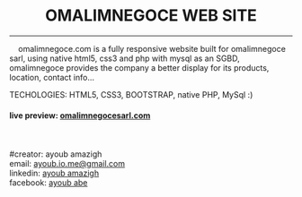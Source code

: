 <center><h1>OMALIMNEGOCE WEB SITE</h1></center>
<hr />
<div>&nbsp;&nbsp;&nbsp;&nbsp;omalimnegoce.com is a fully responsive website built for omalimnegoce sarl, using native html5, css3 and php with mysql as an SGBD, omalimnegoce provides the company a better display for its products, location, contact info...</div>

 TECHOLOGIES: HTML5, CSS3, BOOTSTRAP, native PHP, MySql :)
 
<div><h4>live preview: <a href='https://omalim.000webhostapp.com/' >omalimnegocesarl.com</a></div>
<br>
<br>
#creator: ayoub amazigh
<br>
email: <a href='mailto:ayoub.io.me@gmail.com' >ayoub.io.me@gmail.com</a>
<br>
linkedin: <a href='https://www.linkedin.com/in/ayoub-amazigh-a4002020b/' >ayoub amazigh</a>
<br>
facebook: <a href='https://www.facebook.com/Ayoub.fx.dev/' >ayoub abe</a>

